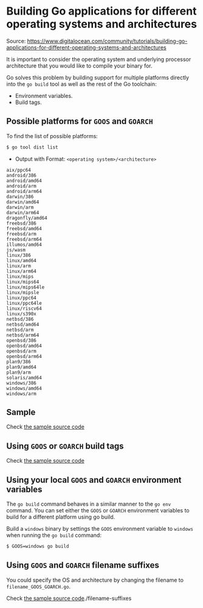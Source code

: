 # Building Go applications for different operating systems and architectures

Source: https://www.digitalocean.com/community/tutorials/building-go-applications-for-different-operating-systems-and-architectures

It is important to consider the operating system and underlying processor architecture that you would like to compile your binary for.

Go solves this problem by building support for multiple platforms directly into the `go build` tool as well as the rest of the Go toolchain:
* Environment variables.
* Build tags.

## Possible platforms for `GOOS` and `GOARCH`

To find the list of possible platforms:

```bash
$ go tool dist list
```

* Output with Format: `<operating system>/<architecture>`

```
aix/ppc64
android/386
android/amd64
android/arm
android/arm64
darwin/386
darwin/amd64
darwin/arm
darwin/arm64
dragonfly/amd64
freebsd/386
freebsd/amd64
freebsd/arm
freebsd/arm64
illumos/amd64
js/wasm
linux/386
linux/amd64
linux/arm
linux/arm64
linux/mips
linux/mips64
linux/mips64le
linux/mipsle
linux/ppc64
linux/ppc64le
linux/riscv64
linux/s390x
netbsd/386
netbsd/amd64
netbsd/arm
netbsd/arm64
openbsd/386
openbsd/amd64
openbsd/arm
openbsd/arm64
plan9/386
plan9/amd64
plan9/arm
solaris/amd64
windows/386
windows/amd64
windows/arm
```

## Sample

Check [the sample source code](./origin)

## Using `GOOS` or `GOARCH` build tags

Check [the sample source code](./build-tags)

## Using your local `GOOS` and `GOARCH` environment variables

The `go build` command behaves in a similar manner to the `go env` command. You can set either the `GOOS` or `GOARCH` environment variables to build for a different platform using go build.

Build a `windows` binary by settings the `GOOS` environment variable to `windows` when running the `go build` command:

```bash
$ GOOS=windows go build
```

## Using `GOOS` and `GOARCH` filename suffixes

You could specify the OS and architecture by changing the filename to `filename_GOOS_GOARCH.go`.

Check [the sample source code]()./filename-suffixes
